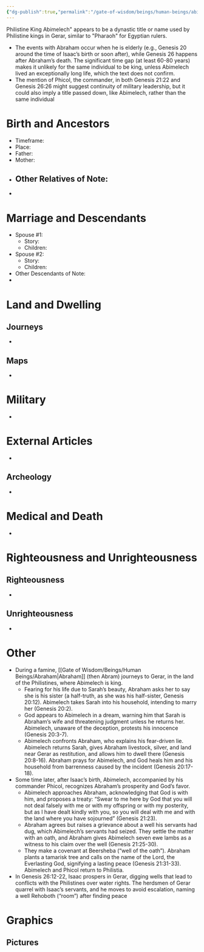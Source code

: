 ```yaml
---
{"dg-publish":true,"permalink":"/gate-of-wisdom/beings/human-beings/abimelech/","tags":["#GateWisdom","Being","HumanBeing","A"]}
---
```


Philistine King
Abimelech" appears to be a dynastic title or name used by Philistine kings in Gerar, similar to "Pharaoh" for Egyptian rulers.
- The events with Abraham occur when he is elderly (e.g., Genesis 20 around the time of Isaac’s birth or soon after), while Genesis 26 happens after Abraham’s death. The significant time gap (at least 60-80 years) makes it unlikely for the same individual to be king, unless Abimelech lived an exceptionally long life, which the text does not confirm.
- The mention of Phicol, the commander, in both Genesis 21:22 and Genesis 26:26 might suggest continuity of military leadership, but it could also imply a title passed down, like Abimelech, rather than the same individual






# Birth and Ancestors
- Timeframe:
- Place:
- Father:
- Mother:
- Other Relatives of Note:
	- 
-  

# Marriage and Descendants
- Spouse #1:
	- Story:
	- Children:
- Spouse #2:
	- Story:
	- Children:
- Other Descendants of Note:
-  

# Land and Dwelling
## Journeys
- 

## Maps
- 

# Military
- 

# External Articles
- 

## Archeology
- 

# Medical and Death
- 

# Righteousness and Unrighteousness
## Righteousness
- 

## Unrighteousness
- 

# Other
- During a famine, [[Gate of Wisdom/Beings/Human Beings/Abraham\|Abraham]] (then Abram) journeys to Gerar, in the land of the Philistines, where Abimelech is king.
	- Fearing for his life due to Sarah’s beauty, Abraham asks her to say she is his sister (a half-truth, as she was his half-sister, Genesis 20:12). Abimelech takes Sarah into his household, intending to marry her (Genesis 20:2).
	- God appears to Abimelech in a dream, warning him that Sarah is Abraham’s wife and threatening judgment unless he returns her. Abimelech, unaware of the deception, protests his innocence (Genesis 20:3-7).
	- Abimelech confronts Abraham, who explains his fear-driven lie. Abimelech returns Sarah, gives Abraham livestock, silver, and land near Gerar as restitution, and allows him to dwell there (Genesis 20:8-16). Abraham prays for Abimelech, and God heals him and his household from barrenness caused by the incident (Genesis 20:17-18).
- Some time later, after Isaac’s birth, Abimelech, accompanied by his commander Phicol, recognizes Abraham’s prosperity and God’s favor.
	- Abimelech approaches Abraham, acknowledging that God is with him, and proposes a treaty: “Swear to me here by God that you will not deal falsely with me or with my offspring or with my posterity, but as I have dealt kindly with you, so you will deal with me and with the land where you have sojourned” (Genesis 21:23).
	- Abraham agrees but raises a grievance about a well his servants had dug, which Abimelech’s servants had seized. They settle the matter with an oath, and Abraham gives Abimelech seven ewe lambs as a witness to his claim over the well (Genesis 21:25-30).
	- They make a covenant at Beersheba (“well of the oath”). Abraham plants a tamarisk tree and calls on the name of the Lord, the Everlasting God, signifying a lasting peace (Genesis 21:31-33). Abimelech and Phicol return to Philistia.
- In Genesis 26:12-22, Isaac prospers in Gerar, digging wells that lead to conflicts with the Philistines over water rights. The herdsmen of Gerar quarrel with Isaac’s servants, and he moves to avoid escalation, naming a well Rehoboth (“room”) after finding peace






# Graphics
## Pictures



